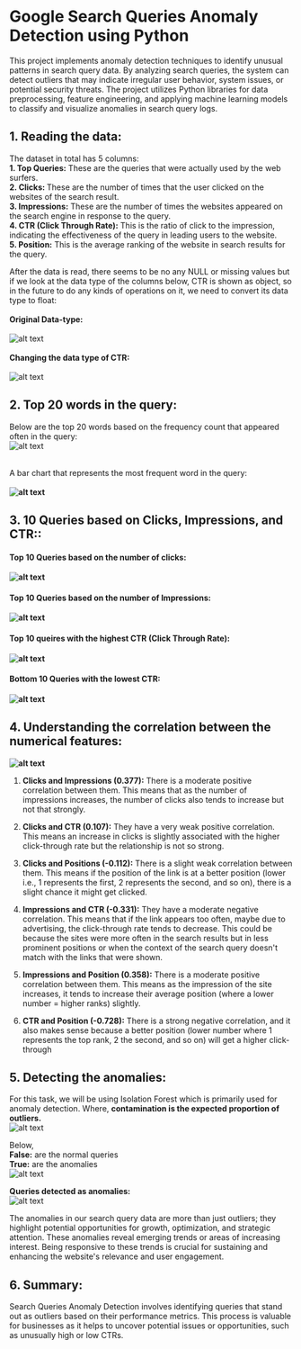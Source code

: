 # Google Search Queries Anomaly Detection using Python
 This project implements anomaly detection techniques to identify unusual patterns in search query data. By analyzing search queries, the system can detect outliers that may indicate irregular user behavior, system issues, or potential security threats. The project utilizes Python libraries for data preprocessing, feature engineering, and applying machine learning models to classify and visualize anomalies in search query logs.

## 1. Reading the data:
The dataset in total has 5 columns: </br>
<b>1. Top Queries:</b> These are the queries that were actually used by the web surfers. <br>
<b>2. Clicks: </b> These are the number of times that the user clicked on the websites of the search result. <br>
<b>3. Impressions:</b> These are the number of times the websites appeared on the search engine in response to the query. </br>
<b>4. CTR (Click Through Rate):</b> This is the ratio of click to the impression, indicating the effectiveness of the query in leading users to the website. <br>
<b>5. Position:</b> This is the average ranking of the website in search results for the query.<br>

After the data is read, there seems to be no any NULL or missing values but if we look at the data type of the columns below, CTR is shown as object, so in the future to do any kinds of operations on it, we need to convert its data type to float: <br>
<br>
<b> Original Data-type:</b><br>
<br>
![alt text](image.png)
<br>
<br>
<b> Changing the data type of CTR:</b> <br>
<br>
![alt text](image-1.png)
<br>

## 2. Top 20 words in the query:
Below are the top 20 words based on the frequency count that appeared often in the query: <br>
![alt text](image-2.png)

<br> A bar chart that represents the most frequent word in the query: <b> <br>
<br>
![alt text](image-3.png)

## 3. 10 Queries based on Clicks, Impressions, and CTR::
#### Top 10 Queries based on the number of clicks:
![alt text](image-7.png)

#### Top 10 Queries based on the number of Impressions:
![alt text](image-8.png)

#### Top 10 queires with the highest CTR (Click Through Rate):
![alt text](image-9.png)


#### Bottom 10 Queries with the lowest CTR:
![alt text](image-10.png)


## 4. Understanding the correlation between the numerical features:
![alt text](image-11.png)

</b>

1. **Clicks and Impressions (0.377):** There is a moderate positive correlation between them. This means that as the number of impressions increases, the number of clicks also tends to increase but not that strongly.

2. **Clicks and CTR (0.107):** They have a very weak positive correlation. This means an increase in clicks is slightly associated with the higher click-through rate but the relationship is not so strong.

3. **Clicks and Positions (-0.112):** There is a slight weak correlation between them. This means if the position of the link is at a better position (lower i.e., 1 represents the first, 2 represents the second, and so on), there is a slight chance it might get clicked.

4. **Impressions and CTR (-0.331):** They have a moderate negative correlation. This means that if the link appears too often, maybe due to advertising, the click-through rate tends to decrease. This could be because the sites were more often in the search results but in less prominent positions or when the context of the search query doesn't match with the links that were shown.

5. **Impressions and Position (0.358):** There is a moderate positive correlation between them. This means as the impression of the site increases, it tends to increase their average position (where a lower number = higher ranks) slightly.

6. **CTR and Position (-0.728):** There is a strong negative correlation, and it also makes sense because a better position (lower number where 1 represents the top rank, 2 the second, and so on) will get a higher click-through

## 5. Detecting the anomalies:
For this task, we will be using Isolation Forest which is primarily used for anomaly detection.
Where, **contamination is the expected proportion of outliers.**
<br>
![alt text](image-12.png)

Below,<br>
 **False:** are the normal queries <br>
**True:** are the anomalies <br>
![alt text](image-15.png)

**Queries detected as anomalies:** <br>
![alt text](image-16.png)

The anomalies in our search query data are more than just outliers; they highlight potential opportunities for growth, optimization, and strategic attention. These anomalies reveal emerging trends or areas of increasing interest. Being responsive to these trends is crucial for sustaining and enhancing the website's relevance and user engagement.

## 6. Summary:
Search Queries Anomaly Detection involves identifying queries that stand out as outliers based on their performance metrics. This process is valuable for businesses as it helps to uncover potential issues or opportunities, such as unusually high or low CTRs.